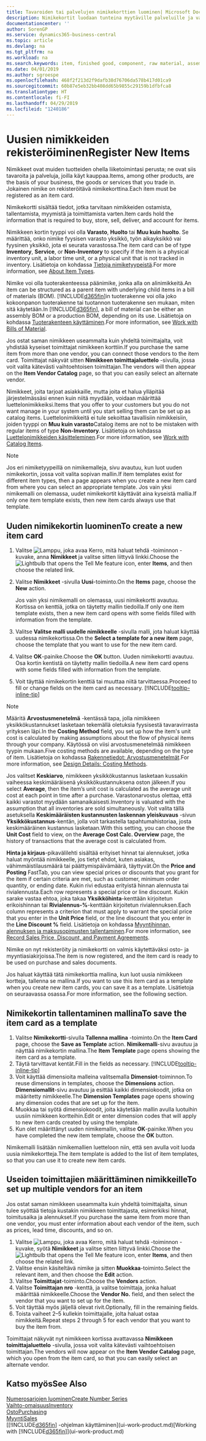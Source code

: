 ```yaml
---
title: Tavaroiden tai palvelujen nimikekorttien luominen| Microsoft Docs
description: Nimikekortit luodaan tunteina myytäville palveluille ja varastosta myytäville fyysisille tuotteille, kuten kokoonpanonimikkeille, valmiille tavaroille, komponenteille tai raaka-aineille.
documentationcenter: ''
author: SorenGP
ms.service: dynamics365-business-central
ms.topic: article
ms.devlang: na
ms.tgt_pltfrm: na
ms.workload: na
ms.search.keywords: item, finished good, component, raw material, assembly item
ms.date: 04/01/2019
ms.author: sgroespe
ms.openlocfilehash: 468f2f213d2f9dafb38d76706da578b417d01ca9
ms.sourcegitcommit: 60b87e5eb32bb408dd65b9855c29159b1dfbfca8
ms.translationtype: HT
ms.contentlocale: fi-FI
ms.lasthandoff: 04/29/2019
ms.locfileid: "1240186"
---
```

# <a name="register-new-items"></a><span data-ttu-id="ce6ca-103">Uusien nimikkeiden rekisteröiminen</span><span class="sxs-lookup"><span data-stu-id="ce6ca-103">Register New Items</span></span>
<span data-ttu-id="ce6ca-104">Nimikkeet ovat muiden tuotteiden ohella liiketoimintasi perusta; ne ovat siis tavaroita ja palveluja, joilla käyt kauppaa.</span><span class="sxs-lookup"><span data-stu-id="ce6ca-104">Items, among other products, are the basis of your business, the goods or services that you trade in.</span></span> <span data-ttu-id="ce6ca-105">Jokainen nimike on rekisteröitävä nimikekorttina.</span><span class="sxs-lookup"><span data-stu-id="ce6ca-105">Each item must be registered as an item card.</span></span>

<span data-ttu-id="ce6ca-106">Nimikekortti sisältää tiedot, jotka tarvitaan nimikkeiden ostamista, tallentamista, myymistä ja toimittamista varten.</span><span class="sxs-lookup"><span data-stu-id="ce6ca-106">Item cards hold the information that is required to buy, store, sell, deliver, and account for items.</span></span>

<span data-ttu-id="ce6ca-107">Nimikkeen kortin tyyppi voi olla **Varasto**, **Huolto** tai **Muu kuin huolto**. Se määrittää, onko nimike fyysisen varasto yksikkö, työn aikayksikkö vai fyysinen yksikkö, jota ei seurata varastossa.</span><span class="sxs-lookup"><span data-stu-id="ce6ca-107">The item card can be of type **Inventory**, **Service**, or **Non-Inventory** to specify if the item is a physical inventory unit, a labor time unit, or a physical unit that is not tracked in inventory.</span></span> <span data-ttu-id="ce6ca-108">Lisätietoja on kohdassa [Tietoja nimiketyypeistä](inventory-about-item-types.md).</span><span class="sxs-lookup"><span data-stu-id="ce6ca-108">For more information, see [About Item Types](inventory-about-item-types.md).</span></span>

<span data-ttu-id="ce6ca-109">Nimike voi olla tuoterakenteessa päänimike, jonka alla on alinimikkeitä.</span><span class="sxs-lookup"><span data-stu-id="ce6ca-109">An item can be structured as a parent item with underlying child items in a bill of materials (BOM).</span></span> <span data-ttu-id="ce6ca-110">[!INCLUDE[d365fin](includes/d365fin_md.md)]in tuoterakenne voi olla joko kokoonpanon tuoterakenne tai tuotannon tuoterakenne sen mukaan, miten sitä käytetään.</span><span class="sxs-lookup"><span data-stu-id="ce6ca-110">In [!INCLUDE[d365fin](includes/d365fin_md.md)], a bill of material can be either an assembly BOM or a production BOM, depending on its use.</span></span> <span data-ttu-id="ce6ca-111">Lisätietoja on kohdassa [Tuoterakenteen käyttäminen](inventory-how-work-BOMs.md).</span><span class="sxs-lookup"><span data-stu-id="ce6ca-111">For more information, see [Work with Bills of Material](inventory-how-work-BOMs.md).</span></span>

<span data-ttu-id="ce6ca-112">Jos ostat saman nimikkeen useammalta kuin yhdeltä toimittajalta, voit yhdistää kyseiset toimittajat nimikkeen korttiin.</span><span class="sxs-lookup"><span data-stu-id="ce6ca-112">If you purchase the same item from more than one vendor, you can connect those vendors to the item card.</span></span> <span data-ttu-id="ce6ca-113">Toimittajat näkyvät sitten **Nimikkeen toimittajaluettelo** -sivulla, jossa voit valita kätevästi vaihtoehtoisen toimittajan.</span><span class="sxs-lookup"><span data-stu-id="ce6ca-113">The vendors will then appear on the **Item Vendor Catalog** page, so that you can easily select an alternate vendor.</span></span>

<span data-ttu-id="ce6ca-114">Nimikkeet, joita tarjoat asiakkaille, mutta joita et halua ylläpitää järjestelmässäsi ennen kuin niitä myydään, voidaan määrittää luettelonimikkeiksi.</span><span class="sxs-lookup"><span data-stu-id="ce6ca-114">Items that you offer to your customers but you do not want manage in your system until you start selling them can be set up as catalog items.</span></span> <span data-ttu-id="ce6ca-115">Luettelonimikkeitä ei tule sekoittaa tavallisiin nimikkeisiin, joiden tyyppi on **Muu kuin varasto**</span><span class="sxs-lookup"><span data-stu-id="ce6ca-115">Catalog items are not to be mistaken with regular items of type **Non-Inventory**.</span></span> <span data-ttu-id="ce6ca-116">Lisätietoja on kohdassa [Luettelonimikkeiden käsitteleminen](inventory-how-work-nonstock-items.md).</span><span class="sxs-lookup"><span data-stu-id="ce6ca-116">For more information, see [Work with Catalog Items](inventory-how-work-nonstock-items.md).</span></span>  

> [!NOTE]  
> <span data-ttu-id="ce6ca-117">Jos eri nimiketyypeillä on nimikemalleja, sivu avautuu, kun luot uuden nimikekortin, jossa voit valita sopivan mallin.</span><span class="sxs-lookup"><span data-stu-id="ce6ca-117">If item templates exist for different item types, then a page appears when you create a new item card from where you can select an appropriate template.</span></span> <span data-ttu-id="ce6ca-118">Jos vain yksi nimikemalli on olemassa, uudet nimikekortit käyttävät aina kyseistä mallia.</span><span class="sxs-lookup"><span data-stu-id="ce6ca-118">If only one item template exists, then new item cards always use that template.</span></span>

## <a name="to-create-a-new-item-card"></a><span data-ttu-id="ce6ca-119">Uuden nimikekortin luominen</span><span class="sxs-lookup"><span data-stu-id="ce6ca-119">To create a new item card</span></span>
1. <span data-ttu-id="ce6ca-120">Valitse ![Lamppu, joka avaa Kerro, mitä haluat tehdä -toiminnon](media/ui-search/search_small.png "Kerro, mitä haluat tehdä") -kuvake, anna **Nimikkeet** ja valitse sitten liittyvä linkki.</span><span class="sxs-lookup"><span data-stu-id="ce6ca-120">Choose the ![Lightbulb that opens the Tell Me feature](media/ui-search/search_small.png "Tell me what you want to do") icon, enter **Items**, and then choose the related link.</span></span>  
2. <span data-ttu-id="ce6ca-121">Valitse **Nimikkeet** -sivulla **Uusi**-toiminto.</span><span class="sxs-lookup"><span data-stu-id="ce6ca-121">On the **Items** page, choose the **New** action.</span></span>

    <span data-ttu-id="ce6ca-122">Jos vain yksi nimikemalli on olemassa, uusi nimikekortti avautuu. Kortissa on kenttiä, jotka on täytetty mallin tiedoilla.</span><span class="sxs-lookup"><span data-stu-id="ce6ca-122">If only one item template exists, then a new item card opens with some fields filled with information from the template.</span></span>
3. <span data-ttu-id="ce6ca-123">Valitse **Valitse malli uudelle nimikkeelle** -sivulla malli, jota haluat käyttää uudessa nimikekortissa.</span><span class="sxs-lookup"><span data-stu-id="ce6ca-123">On the **Select a template for a new item** page, choose the template that you want to use for the new item card.</span></span>
4. <span data-ttu-id="ce6ca-124">Valitse **OK**-painike.</span><span class="sxs-lookup"><span data-stu-id="ce6ca-124">Choose the **OK** button.</span></span> <span data-ttu-id="ce6ca-125">Uuden nimikekortti avautuu. Osa kortin kentistä on täytetty mallin tiedoilla.</span><span class="sxs-lookup"><span data-stu-id="ce6ca-125">A new item card opens with some fields filled with information from the template.</span></span>
5. <span data-ttu-id="ce6ca-126">Voit täyttää nimikekortin kenttiä tai muuttaa niitä tarvittaessa.</span><span class="sxs-lookup"><span data-stu-id="ce6ca-126">Proceed to fill or change fields on the item card as necessary.</span></span> [!INCLUDE[tooltip-inline-tip](includes/tooltip-inline-tip_md.md)]

> [!NOTE]
> <span data-ttu-id="ce6ca-127">Määritä **Arvostusmenetelmä** -kentässä tapa, jolla nimikkeen yksikkökustannukset lasketaan tekemällä oletuksia fyysisestä tavaravirrasta yrityksen läpi.</span><span class="sxs-lookup"><span data-stu-id="ce6ca-127">In the **Costing Method** field, you set up how the item's unit cost is calculated by making assumptions about the flow of physical items through your company.</span></span> <span data-ttu-id="ce6ca-128">Käytössä on viisi arvostusmenetelmää nimikkeen tyypin mukaan.</span><span class="sxs-lookup"><span data-stu-id="ce6ca-128">Five costing methods are available, depending on the type of item.</span></span> <span data-ttu-id="ce6ca-129">Lisätietoja on kohdassa [Rakennetiedot: Arvostusmenetelmät](design-details-costing-methods.md).</span><span class="sxs-lookup"><span data-stu-id="ce6ca-129">For more information, see [Design Details: Costing Methods](design-details-costing-methods.md).</span></span>
>
> <span data-ttu-id="ce6ca-130">Jos valitset **Keskiarvo**, nimikkeen yksikkökustannus lasketaan kussakin vaiheessa keskimääräisenä yksikkökustannuksena oston jälkeen.</span><span class="sxs-lookup"><span data-stu-id="ce6ca-130">If you select **Average**, then the item’s unit cost is calculated as the average unit cost at each point in time after a purchase.</span></span> <span data-ttu-id="ce6ca-131">Varastonarvostus olettaa, että kaikki varastot myydään samanaikaisesti.</span><span class="sxs-lookup"><span data-stu-id="ce6ca-131">Inventory is valuated with the assumption that all inventories are sold simultaneously.</span></span> <span data-ttu-id="ce6ca-132">Voit valita tällä asetuksella **Keskimääräisten kustannusten laskennan yleiskuvaus** -sivun **Yksikkökustannus**-kentän, jolla voit tarkastella tapahtumahistoriaa, josta keskimääräinen kustannus lasketaan.</span><span class="sxs-lookup"><span data-stu-id="ce6ca-132">With this setting, you can choose the **Unit Cost** field to view, on the **Average Cost Calc. Overview** page, the history of transactions that the average cost is calculated from.</span></span>

<span data-ttu-id="ce6ca-133">**Hinta ja kirjaus**-pikavälilehti sisältää erityiset hinnat tai alennukset, jotka haluat myöntää nimikkeelle, jos tietyt ehdot, kuten asiakas, vähimmäistilausmäärä tai päättymispäivämäärä, täyttyvät.</span><span class="sxs-lookup"><span data-stu-id="ce6ca-133">On the **Price and Posting** FastTab, you can view special prices or discounts that you grant for the item if certain criteria are met, such as customer, minimum order quantity, or ending date.</span></span> <span data-ttu-id="ce6ca-134">Kukin rivi edustaa erityistä hinnan alennusta tai rivialennusta.</span><span class="sxs-lookup"><span data-stu-id="ce6ca-134">Each row represents a special price or line discount.</span></span> <span data-ttu-id="ce6ca-135">Kukin sarake vastaa ehtoa, joka takaa **Yksikköhinta**-kenttään kirjoitetun erikoishinnan tai **Rivialennus-%**-kenttään kirjoitetun rivialennuksen.</span><span class="sxs-lookup"><span data-stu-id="ce6ca-135">Each column represents a criterion that must apply to warrant the special price that you enter in the **Unit Price** field, or the line discount that you enter in the **Line Discount %** field.</span></span> <span data-ttu-id="ce6ca-136">Lisätietoja on kohdassa [Myyntihinnan, alennuksen ja maksusopimusten tallentaminen](sales-how-record-sales-price-discount-payment-agreements.md).</span><span class="sxs-lookup"><span data-stu-id="ce6ca-136">For more information, see [Record Sales Price, Discount, and Payment Agreements](sales-how-record-sales-price-discount-payment-agreements.md).</span></span>

<span data-ttu-id="ce6ca-137">Nimike on nyt rekisteröity ja nimikekortti on valmis käytettäväksi osto- ja myyntiasiakirjoissa.</span><span class="sxs-lookup"><span data-stu-id="ce6ca-137">The item is now registered, and the item card is ready to be used on purchase and sales documents.</span></span>

<span data-ttu-id="ce6ca-138">Jos haluat käyttää tätä nimikekorttia mallina, kun luot uusia nimikkeen kortteja, tallenna se mallina.</span><span class="sxs-lookup"><span data-stu-id="ce6ca-138">If you want to use this item card as a template when you create new item cards, you can save it as a template.</span></span> <span data-ttu-id="ce6ca-139">Lisätietoja on seuraavassa osassa.</span><span class="sxs-lookup"><span data-stu-id="ce6ca-139">For more information, see the following section.</span></span>

## <a name="to-save-the-item-card-as-a-template"></a><span data-ttu-id="ce6ca-140">Nimikekortin tallentaminen mallina</span><span class="sxs-lookup"><span data-stu-id="ce6ca-140">To save the item card as a template</span></span>
1. <span data-ttu-id="ce6ca-141">Valitse **Nimikekortti**-sivulla **Tallenna mallina** -toiminto.</span><span class="sxs-lookup"><span data-stu-id="ce6ca-141">On the **Item Card** page, choose the **Save as Template** action.</span></span> <span data-ttu-id="ce6ca-142">**Nimikemalli**-sivu avautuu ja näyttää nimikekortin mallina.</span><span class="sxs-lookup"><span data-stu-id="ce6ca-142">The **Item Template** page opens showing the item card as a template.</span></span>
2. <span data-ttu-id="ce6ca-143">Täytä tarvittavat kentät.</span><span class="sxs-lookup"><span data-stu-id="ce6ca-143">Fill in the fields as necessary.</span></span> [!INCLUDE[tooltip-inline-tip](includes/tooltip-inline-tip_md.md)]
3. <span data-ttu-id="ce6ca-144">Voit käyttää dimensioita malleina valitsemalla **Dimensiot**-toiminnon.</span><span class="sxs-lookup"><span data-stu-id="ce6ca-144">To reuse dimensions in templates, choose the **Dimensions** action.</span></span> <span data-ttu-id="ce6ca-145">**Dimensiomallit**-sivu avautuu ja esittää kaikki dimensiokoodit, jotka on määritetty nimikkeelle.</span><span class="sxs-lookup"><span data-stu-id="ce6ca-145">The **Dimension Templates** page opens showing any dimension codes that are set up for the item.</span></span>
4. <span data-ttu-id="ce6ca-146">Muokkaa tai syötä dimensiokoodit, joita käytetään mallin avulla luotuihin uusiin nimikkeen kortteihin.</span><span class="sxs-lookup"><span data-stu-id="ce6ca-146">Edit or enter dimension codes that will apply to new item cards created by using the template.</span></span>
5. <span data-ttu-id="ce6ca-147">Kun olet määrittänyt uuden nimikemallin, valitse **OK**-painike.</span><span class="sxs-lookup"><span data-stu-id="ce6ca-147">When you have completed the new item template, choose the **OK** button.</span></span>

<span data-ttu-id="ce6ca-148">Nimikemalli lisätään nimikemallien luetteloon niin, että sen avulla voit luoda uusia nimikekortteja.</span><span class="sxs-lookup"><span data-stu-id="ce6ca-148">The item template is added to the list of item templates, so that you can use it to create new item cards.</span></span>

## <a name="to-set-up-multiple-vendors-for-an-item"></a><span data-ttu-id="ce6ca-149">Useiden toimittajien määrittäminen nimikkeille</span><span class="sxs-lookup"><span data-stu-id="ce6ca-149">To set up multiple vendors for an item</span></span>  
<span data-ttu-id="ce6ca-150">Jos ostat saman nimikkeen useammalta kuin yhdeltä toimittajalta, sinun tulee syöttää tietoja kustakin nimikkeen toimittajasta, esimerkiksi hinnat, toimitusaika ja alennukset.</span><span class="sxs-lookup"><span data-stu-id="ce6ca-150">If you purchase the same item from more than one vendor, you must enter information about each vendor of the item, such as prices, lead time, discounts, and so on.</span></span>  

1.  <span data-ttu-id="ce6ca-151">Valitse ![Lamppu, joka avaa Kerro, mitä haluat tehdä -toiminnon](media/ui-search/search_small.png "Kerro, mitä haluat tehdä") -kuvake, syötä **Nimikkeet** ja valitse sitten liittyvä linkki.</span><span class="sxs-lookup"><span data-stu-id="ce6ca-151">Choose the ![Lightbulb that opens the Tell Me feature](media/ui-search/search_small.png "Tell me what you want to do") icon, enter **Items**, and then choose the related link.</span></span>  
2.  <span data-ttu-id="ce6ca-152">Valitse ensin käsiteltävä nimike ja sitten **Muokkaa**-toiminto.</span><span class="sxs-lookup"><span data-stu-id="ce6ca-152">Select the relevant item, and then choose the **Edit** action.</span></span>  
3.  <span data-ttu-id="ce6ca-153">Valitse **Toimittajat**-toiminto.</span><span class="sxs-lookup"><span data-stu-id="ce6ca-153">Choose the **Vendors** action.</span></span>  
4.  <span data-ttu-id="ce6ca-154">Valitse **Toimittajan nro** -kenttä, ja valitse toimittaja, jonka haluat määrittää nimikkeelle.</span><span class="sxs-lookup"><span data-stu-id="ce6ca-154">Choose the **Vendor No.** field, and then select the vendor that you want to set up for the item.</span></span>  
5.  <span data-ttu-id="ce6ca-155">Voit täyttää myös jäljellä olevat rivit.</span><span class="sxs-lookup"><span data-stu-id="ce6ca-155">Optionally, fill in the remaining fields.</span></span>  
6.  <span data-ttu-id="ce6ca-156">Toista vaiheet 2–5 kullekin toimittajalle, jolta haluat ostaa nimikkeitä.</span><span class="sxs-lookup"><span data-stu-id="ce6ca-156">Repeat steps 2 through 5 for each vendor that you want to buy the item from.</span></span>

<span data-ttu-id="ce6ca-157">Toimittajat näkyvät nyt nimikkeen kortissa avattavassa **Nimikkeen toimittajaluettelo** -sivulla, jossa voit valita kätevästi vaihtoehtoisen toimittajan.</span><span class="sxs-lookup"><span data-stu-id="ce6ca-157">The vendors will now appear on the **Item Vendor Catalog** page, which you open from the item card, so that you can easily select an alternate vendor.</span></span>

## <a name="see-also"></a><span data-ttu-id="ce6ca-158">Katso myös</span><span class="sxs-lookup"><span data-stu-id="ce6ca-158">See Also</span></span>
[<span data-ttu-id="ce6ca-159">Numerosarjojen luominen</span><span class="sxs-lookup"><span data-stu-id="ce6ca-159">Create Number Series</span></span>](ui-create-number-series.md)  
[<span data-ttu-id="ce6ca-160">Vaihto-omaisuus</span><span class="sxs-lookup"><span data-stu-id="ce6ca-160">Inventory</span></span>](inventory-manage-inventory.md)  
[<span data-ttu-id="ce6ca-161">Osto</span><span class="sxs-lookup"><span data-stu-id="ce6ca-161">Purchasing</span></span>](purchasing-manage-purchasing.md)  
[<span data-ttu-id="ce6ca-162">Myynti</span><span class="sxs-lookup"><span data-stu-id="ce6ca-162">Sales</span></span>](sales-manage-sales.md)  
<span data-ttu-id="ce6ca-163">[[!INCLUDE[d365fin](includes/d365fin_md.md)] -ohjelman käyttäminen](ui-work-product.md)</span><span class="sxs-lookup"><span data-stu-id="ce6ca-163">[Working with [!INCLUDE[d365fin](includes/d365fin_md.md)]](ui-work-product.md)</span></span>
